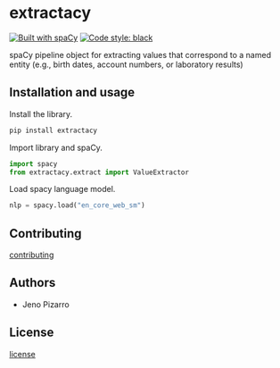 # extractacy

[![Built with spaCy](https://img.shields.io/badge/made%20with%20❤%20and-spaCy-09a3d5.svg)](https://spacy.io) [![Code style: black](https://img.shields.io/badge/code%20style-black-000000.svg?style=flat-square)](https://github.com/ambv/black)

spaCy pipeline object for extracting values that correspond to a named entity (e.g., birth dates, account numbers, or laboratory results)

## Installation and usage
Install the library.
```bash
pip install extractacy
```

Import library and spaCy.
```python
import spacy
from extractacy.extract import ValueExtractor
```

Load spacy language model.
```python
nlp = spacy.load("en_core_web_sm")
```

## Contributing
[contributing](https://github.com/jenojp/negspacy/blob/master/CONTRIBUTING.md)

## Authors
* Jeno Pizarro

## License
[license](https://github.com/jenojp/extractacy/blob/master/LICENSE)